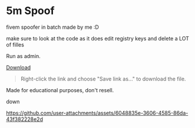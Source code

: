 # 5m Spoof

fivem spoofer in batch made by me :D

make sure to look at the code as it does edit registry keys and delete a LOT of filles

Run as admin.

[Download](https://github.com/M1noa/5m-spoof/raw/refs/heads/main/spoof.bat)

> Right-click the link and choose "Save link as..." to download the file.



Made for educational purposes, don't resell.

down


https://github.com/user-attachments/assets/6048835e-3606-4585-86da-43f382228e2d

